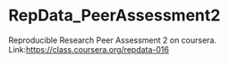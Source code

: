 RepData_PeerAssessment2
=======================

Reproducible Research Peer Assessment 2 on coursera. Link:https://class.coursera.org/repdata-016
